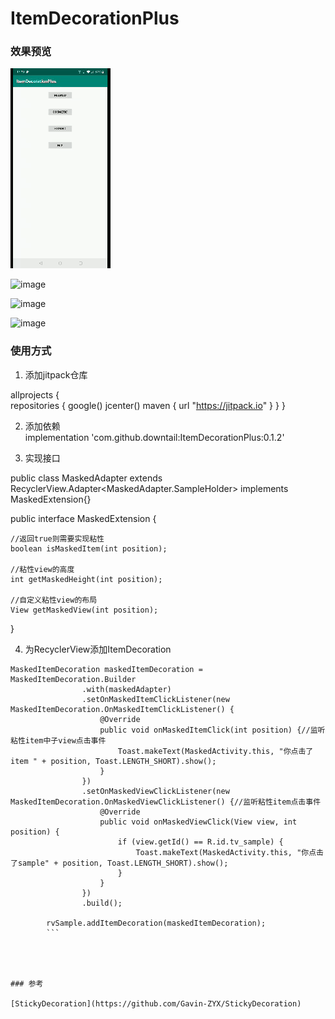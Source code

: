 # ItemDecorationPlus

### 效果预览

<img src="https://github.com/downtail/ItemDecorationPlus/blob/master/screenshots/masked.gif" alt="image"
width="160" height="320"/>


<img src="https://github.com/downtail/ItemDecorationPlus/blob/master/screenshots/cosmetic.gif" alt="image"
width="160" height="320"/>

<img src="https://github.com/downtail/ItemDecorationPlus/blob/master/screenshots/expand.gif" alt="image"
width="160" height="320"/>

<img src="https://github.com/downtail/ItemDecorationPlus/blob/master/screenshots/mix.gif" alt="image"
width="160" height="320"/>

### 使用方式

1. 添加jitpack仓库  

allprojects {  
    repositories {
        google()
        jcenter()
        maven { url "https://jitpack.io" }
    }
}
  
2. 添加依赖  
implementation 'com.github.downtail:ItemDecorationPlus:0.1.2'  

3. 实现接口

public class MaskedAdapter extends RecyclerView.Adapter<MaskedAdapter.SampleHolder> implements MaskedExtension{}

  
  public interface MaskedExtension {

    //返回true则需要实现粘性
    boolean isMaskedItem(int position);

    //粘性view的高度
    int getMaskedHeight(int position);

    //自定义粘性view的布局
    View getMaskedView(int position);

}


4. 为RecyclerView添加ItemDecoration
```
MaskedItemDecoration maskedItemDecoration = MaskedItemDecoration.Builder
                .with(maskedAdapter)
                .setOnMaskedItemClickListener(new MaskedItemDecoration.OnMaskedItemClickListener() {
                    @Override
                    public void onMaskedItemClick(int position) {//监听粘性item中子view点击事件
                        Toast.makeText(MaskedActivity.this, "你点击了item " + position, Toast.LENGTH_SHORT).show();
                    }
                })
                .setOnMaskedViewClickListener(new MaskedItemDecoration.OnMaskedViewClickListener() {//监听粘性item点击事件
                    @Override
                    public void onMaskedViewClick(View view, int position) {
                        if (view.getId() == R.id.tv_sample) {
                            Toast.makeText(MaskedActivity.this, "你点击了sample" + position, Toast.LENGTH_SHORT).show();
                        }
                    }
                })
                .build();

        rvSample.addItemDecoration(maskedItemDecoration);
        ```




### 参考

[StickyDecoration](https://github.com/Gavin-ZYX/StickyDecoration)
